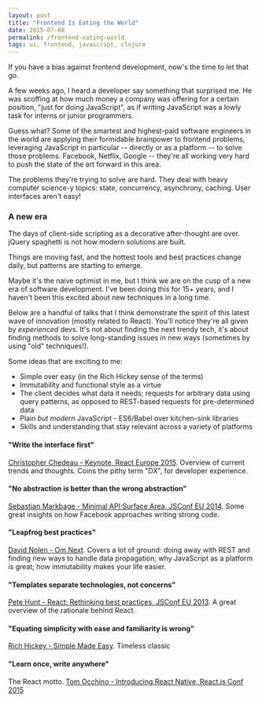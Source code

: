 ```yaml
---
layout: post
title: "Frontend Is Eating the World"
date: 2015-07-08
permalink: /frontend-eating-world
tags: ui, frontend, javascript, clojure
---
```


If you have a bias against frontend development, now's the time to let that go.

A few weeks ago, I heard a developer say something that surprised me. He was scoffing at how much money a company was offering for a certain position, "just for doing JavaScript", as if writing JavaScript was a lowly task for interns or junior programmers.

Guess what? Some of the smartest and highest-paid software engineers in the world are applying their formidable brainpower to frontend problems, leveraging JavaScript in particular -- directly or as a platform -- to solve those problems. Facebook, Netflix, Google -- they're all working very hard to push the state of the art forward in this area.

The problems they're trying to solve are hard. They deal with heavy computer science-y topics: state, concurrency, asynchrony, caching. User interfaces aren't easy!

### A new era

The days of client-side scripting as a decorative after-thought are over. jQuery spaghetti is not how modern solutions are built.

Things are moving fast, and the hottest tools and best practices change daily, but patterns are starting to emerge.

Maybe it's the naive optimist in me, but I think we are on the cusp of a new era of software development. I've been doing this for 15+ years, and I haven't been this excited about new techniques in a long time.

Below are a handful of talks that I think demonstrate the spirit of this latest wave of innovation (mostly related to React). You'll notice they're all given by _experienced_ devs. It's not about finding the next trendy tech, it's about finding methods to solve long-standing issues in new ways (sometimes by using "old" techniques!).

Some ideas that are exciting to me:

* Simple over easy (in the Rich Hickey sense of the terms)
* Immutability and functional style as a virtue
* The client decides what data it needs; requests for arbitrary data using query patterns, as opposed to REST-based requests for pre-determined data
* Plain _but modern_ JavaScript - ES6/Babel over kitchen-sink libraries
* Skills and understanding that stay relevant across a variety of platforms

#### "Write the interface first"

[Christopher Chedeau - Keynote, React Europe 2015](https://www.youtube.com/watch?v=PAA9O4E1IM4). Overview of current trends and thoughts. Coins the pithy term "DX", for developer experience. 

#### "No abstraction is better than the wrong abstraction"

[Sebastian Markbage - Minimal API Surface Area, JSConf EU 2014](https://www.youtube.com/watch?v=4anAwXYqLG8). Some great insights on how Facebook approaches writing strong code.

#### "Leapfrog best practices"

[David Nolen - Om Next](https://www.youtube.com/watch?v=ByNs9TG30E8). Covers a lot of ground: doing away with REST and finding new ways to handle data propagation; why JavaScript as a platform is great; how immutability makes your life easier.

#### "Templates separate technologies, not concerns"

[Pete Hunt - React: Rethinking best practices, JSConf EU 2013](https://www.youtube.com/watch?v=x7cQ3mrcKaY). A great overview of the rationale behind React.


#### "Equating simplicity with ease and familiarity is wrong"

[Rich Hickey - Simple Made Easy](http://www.infoq.com/presentations/Simple-Made-Easy). Timeless classic

#### "Learn once, write anywhere"

The React motto. [Tom Occhino - Introducing React Native, React.js Conf 2015](https://www.youtube.com/watch?v=KVZ-P-ZI6W4&feature=youtu.be&t=28m30s)
